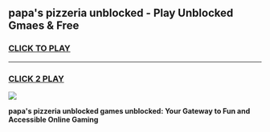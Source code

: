 
## papa's pizzeria unblocked - Play Unblocked Gmaes & Free
<h3>
<a href="https://premium.freeplayer.one?title=papa's_pizzeria_unblocked&ref=20F">CLICK TO PLAY</a></h3>
<hr>

<h3>
<a href="https://premium.freeplayer.one?title=papa's_pizzeria_unblocked&ref=20F">CLICK 2 PLAY</a>
  
</h3>

<a href="https://premium.freeplayer.one?title=papa's_pizzeria_unblocked&ref=20F/"><img src="https://clearcache.store/games.png"></a>


**papa's pizzeria unblocked games unblocked: Your Gateway to Fun and Accessible Online Gaming**
